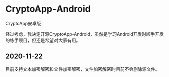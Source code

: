 # CryptoApp-Android
CryptoApp安卓版

经过考虑，我决定开源CryptoApp-Android，虽然是学习Android开发时顺手开发的练手项目，但还是希望对大家有用。

## 2020-11-22

目前支持文本加密解密和文件加密解密，文件加密解密时目前不会删除源文件。
